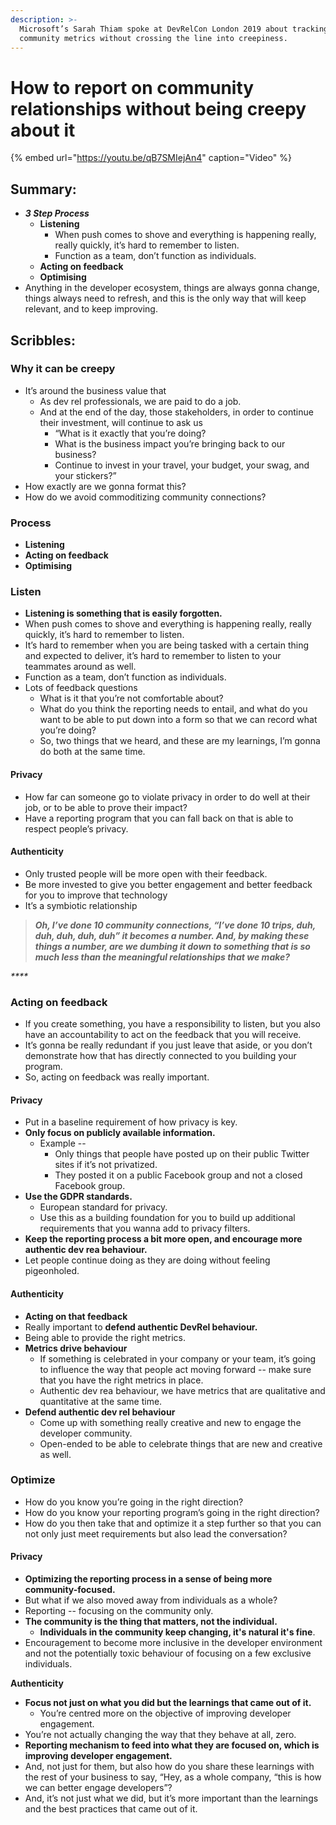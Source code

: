 ```yaml
---
description: >-
  Microsoft’s Sarah Thiam spoke at DevRelCon London 2019 about tracking
  community metrics without crossing the line into creepiness.
---
```


# How to report on community relationships without being creepy about it

{% embed url="https://youtu.be/qB7SMIejAn4" caption="Video" %}

## Summary:

* _**3 Step Process**_
  * **Listening** 
    * When push comes to shove and everything is happening really, really quickly, it’s hard to remember to listen. 
    * Function as a team, don’t function as individuals. 
  * **Acting on feedback** 
  * **Optimising**
* Anything in the developer ecosystem, things are always gonna change, things always need to refresh, and this is the only way that will keep relevant, and to keep improving.

## Scribbles: 

### Why it can be creepy

* It’s around the business value that 
  * As dev rel professionals, we are paid to do a job. 
  * And at the end of the day, those stakeholders, in order to continue their investment, will continue to ask us
    * “What is it exactly that you’re doing? 
    * What is the business impact you’re bringing back to our business?
    * Continue to invest in your travel, your budget, your swag, and your stickers?” 
* How exactly are we gonna format this? 
* How do we avoid commoditizing community connections?

### Process

* **Listening** 
* **Acting on feedback** 
* **Optimising**

### Listen

* **Listening is something that is easily forgotten.** 
* When push comes to shove and everything is happening really, really quickly, it’s hard to remember to listen. 
* It’s hard to remember when you are being tasked with a certain thing and expected to deliver, it’s hard to remember to listen to your teammates around as well. 
* Function as a team, don’t function as individuals. 
* Lots of feedback questions 
  * What is it that you’re not comfortable about?
  * What do you think the reporting needs to entail, and what do you want to be able to put down into a form so that we can record what you’re doing? 
  * So, two things that we heard, and these are my learnings, I’m gonna do both at the same time.

#### Privacy

* How far can someone go to violate privacy in order to do well at their job, or to be able to prove their impact?
* Have a reporting program that you can fall back on that is able to respect people’s privacy.

#### Authenticity

* Only trusted people will be more open with their feedback.
* Be more invested to give you better engagement and better feedback for you to improve that technology
* It’s a symbiotic relationship

> _**Oh, I’ve done 10 community connections, “I’ve done 10 trips, duh, duh, duh, duh, duh” it becomes a number. And, by making these things a number, are we dumbing it down to something that is so much less than the meaningful relationships that we make?**_

_\*\*\*\*_

### Acting on feedback 

* If you create something, you have a responsibility to listen, but you also have an accountability to act on the feedback that you will receive.
* It’s gonna be really redundant if you just leave that aside, or you don’t demonstrate how that has directly connected to you building your program. 
* So, acting on feedback was really important.

#### Privacy

* Put in a baseline requirement of how privacy is key.
* **Only focus on publicly available information.** 
  * Example --
    * Only things that people have posted up on their public Twitter sites if it’s not privatized. 
    * They posted it on a public Facebook group and not a closed Facebook group.
* **Use the GDPR standards.** 
  * European standard for privacy. 
  * Use this as a building foundation for you to build up additional requirements that you wanna add to privacy filters.
* **Keep the reporting process a bit more open, and encourage more authentic dev rea behaviour.** 
* Let people continue doing as they are doing without feeling pigeonholed.

#### Authenticity

* **Acting on that feedback** 
* Really important to **defend authentic DevRel behaviour.** 
* Being able to provide the right metrics. 
* **Metrics drive behaviour** 
  * If something is celebrated in your company or your team, it’s going to influence the way that people act moving forward -- make sure that you have the right metrics in place. 
  * Authentic dev rea behaviour, we have metrics that are qualitative and quantitative at the same time.
* **Defend authentic dev rel behaviour** 
  * Come up with something really creative and new to engage the developer community.
  * Open-ended to be able to celebrate things that are new and creative as well. 

### Optimize

* How do you know you’re going in the right direction?
* How do you know your reporting program’s going in the right direction? 
* How do you then take that and optimize it a step further so that you can not only just meet requirements but also lead the conversation? 

#### Privacy

* **Optimizing the reporting process in a sense of being more community-focused.** 
* But what if we also moved away from individuals as a whole? 
* Reporting --  focusing on the community only. 
* **The community is the thing that matters, not the individual.** 
  * **Individuals in the community keep changing, it's natural it's fine**. 
* Encouragement to become more inclusive in the developer environment and not the potentially toxic behaviour of focusing on a few exclusive individuals. 

  
**Authenticity**

* **Focus not just on what you did but the learnings that came out of it.** 
  * You’re centred more on the objective of improving developer engagement. 
* You’re not actually changing the way that they behave at all, zero. 
* **Reporting mechanism to feed into what they are focused on, which is improving developer engagement.** 
* And, not just for them, but also how do you share these learnings with the rest of your business to say, “Hey, as a whole company, “this is how we can better engage developers”? 
* And, it’s not just what we did, but it’s more important than the learnings and the best practices that came out of it.

